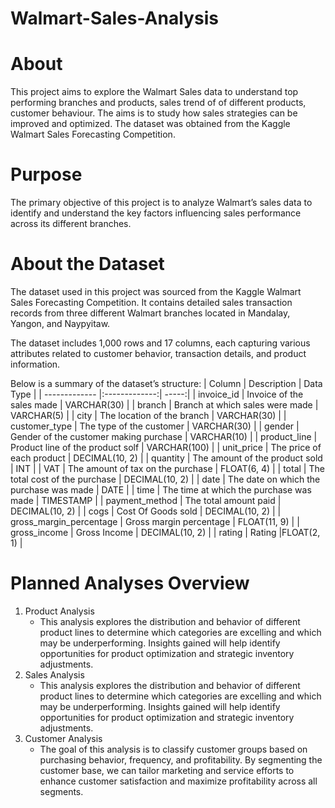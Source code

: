 # Walmart-Sales-Analysis
# About
This project aims to explore the Walmart Sales data to understand top performing branches and products, sales trend of of different products, customer behaviour. The aims is to study how sales strategies can be improved and optimized. The dataset was obtained from the Kaggle Walmart Sales Forecasting Competition.
# Purpose
The primary objective of this project is to analyze Walmart’s sales data to identify and understand the key factors influencing sales performance across its different branches.
# About the Dataset
The dataset used in this project was sourced from the Kaggle Walmart Sales Forecasting Competition. It contains detailed sales transaction records from three different Walmart branches located in Mandalay, Yangon, and Naypyitaw. 

The dataset includes 1,000 rows and 17 columns, each capturing various attributes related to customer behavior, transaction details, and product information.

Below is a summary of the dataset’s structure:
| Column | Description | Data Type |
| ------------- |:-------------:| -----:|
| invoice_id	| Invoice of the sales made	| VARCHAR(30) |
| branch	| Branch at which sales were made |	VARCHAR(5) |
| city |	The location of the branch |	VARCHAR(30) |
| customer_type |	The type of the customer |	VARCHAR(30) |
| gender |	Gender of the customer making purchase |	VARCHAR(10) |
| product_line |	Product line of the product solf |	VARCHAR(100) |
| unit_price |	The price of each product |	DECIMAL(10, 2) |
| quantity |	The amount of the product sold |	INT |
| VAT |	The amount of tax on the purchase |	FLOAT(6, 4) |
| total |	The total cost of the purchase |	DECIMAL(10, 2) |
| date |	The date on which the purchase was made	 | DATE |
| time |	The time at which the purchase was made	| TIMESTAMP |
| payment_method	| The total amount paid	| DECIMAL(10, 2) |
| cogs	| Cost Of Goods sold	| DECIMAL(10, 2) |
| gross_margin_percentage	| Gross margin percentage	| FLOAT(11, 9) |
| gross_income	| Gross Income	| DECIMAL(10, 2) |
| rating	| Rating	|FLOAT(2, 1) |
# Planned Analyses Overview
1. Product Analysis
   * This analysis explores the distribution and behavior of different product lines to determine which categories are excelling and which may be underperforming. Insights gained will help identify opportunities for product optimization and strategic inventory adjustments.
2. Sales Analysis
   * This analysis explores the distribution and behavior of different product lines to determine which categories are excelling and which may be underperforming. Insights gained will help identify opportunities for product optimization and strategic inventory adjustments.
3. Customer Analysis
   * The goal of this analysis is to classify customer groups based on purchasing behavior, frequency, and profitability. By segmenting the customer base, we can tailor marketing and service efforts to enhance customer satisfaction and maximize profitability across all segments.
